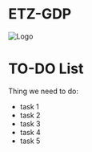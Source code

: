 # ETZ-GDP

![Logo](https://raw.githubusercontent.com/tonyhasson/ETZ-GDP/master/.github/logo.png)
# TO-DO List

Thing we need to do:
* task 1
* task 2
* task 3
* task 4
* task 5
